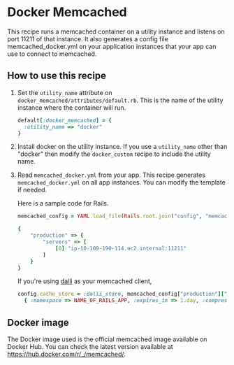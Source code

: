 # Docker Memcached

This recipe runs a memcached container on a utility instance and listens on port 11211 of that instance. It also generates a config file memcached_docker.yml on your application instances that your app can use to connect to memcached.

## How to use this recipe

1. Set the `utility_name` attribute on `docker_memcached/attributes/default.rb`. This is the name of the utility instance where the container will run.

      ```ruby
      default[:docker_memcached] = {
        :utility_name => "docker"
      }

      ```

2. Install docker on the utility instance. If you use a `utility_name` other than "docker" then modify the `docker_custom` recipe to include the utility name.

3. Read `memcached_docker.yml` from your app. This recipe generates `memcached_docker.yml` on all app instances. You can modify the template if needed.

      Here is a sample code for Rails.

      ```ruby
      memcached_config = YAML.load_file(Rails.root.join("config", "memcached_util.yml"))

      {
          "production" => {
              "servers" => [
                  [0] "ip-10-109-190-114.ec2.internal:11211"
              ]
          }
      }
      ```

      If you're using [dalli] as your memcached client,

      ```ruby
      config.cache_store = :dalli_store, memcached_config["production"]["servers"].first,
        { :namespace => NAME_OF_RAILS_APP, :expires_in => 1.day, :compress => true }
      ```

## Docker image

The Docker image used is the official memcached image available on Docker Hub. You can check the latest version available at https://hub.docker.com/r/_/memcached/.

[dalli]: https://github.com/petergoldstein/dalli
